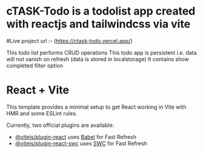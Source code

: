 # cTASK-Todo is a todolist app created with reactjs and tailwindcss via vite
#Live project url :- (https://ctask-todo.vercel.app/)

This todo list performs CRUD operations
This todo app is persistent i.e. data will not vanish on refresh (data is stored in localstorage)
It contains show completed filter option




# React + Vite

This template provides a minimal setup to get React working in Vite with HMR and some ESLint rules.

Currently, two official plugins are available:

- [@vitejs/plugin-react](https://github.com/vitejs/vite-plugin-react/blob/main/packages/plugin-react/README.md) uses [Babel](https://babeljs.io/) for Fast Refresh
- [@vitejs/plugin-react-swc](https://github.com/vitejs/vite-plugin-react-swc) uses [SWC](https://swc.rs/) for Fast Refresh
